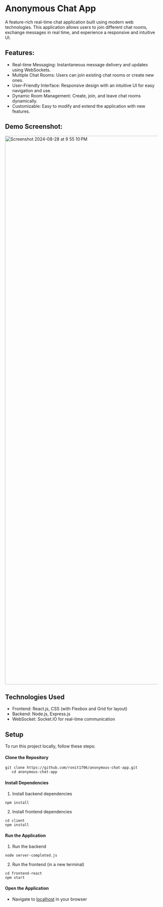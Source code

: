 # Anonymous Chat App
A feature-rich real-time chat application built using modern web technologies. This application allows users to join different chat rooms, exchange messages in real time, and experience a responsive and intuitive UI.

## Features:
* Real-time Messaging: Instantaneous message delivery and updates using WebSockets.
* Multiple Chat Rooms: Users can join existing chat rooms or create new ones.
* User-Friendly Interface: Responsive design with an intuitive UI for easy navigation and use.
* Dynamic Room Management: Create, join, and leave chat rooms dynamically.
*	Customizable: Easy to modify and extend the application with new features.

## Demo Screenshot:
<img width="1800" alt="Screenshot 2024-08-28 at 9 55 10 PM" src="https://github.com/user-attachments/assets/5bcfba95-c251-44e8-b039-ac83bb3fdca1">

## Technologies Used

* Frontend: React.js, CSS (with Flexbox and Grid for layout)
* Backend: Node.js, Express.js
* WebSocket: Socket.IO for real-time communication

## Setup

To run this project locally, follow these steps:

#### Clone the Repository
```
git clone https://github.com/ronit1706/anonymous-chat-app.git
   cd anonymous-chat-app
```
#### Install Dependencies
1.  Install backend dependencies
```
npm install
```
2. Install frontend dependencies
```
cd client
npm install
```

#### Run the Application

1. Run the backend
```
node server-completed.js
```
2. Run the frontend (in a new terminal)

```
cd frontend-react
npm start
```

#### Open the Application

* Navigate to [localhost](http://localhost:3001) in your browser
